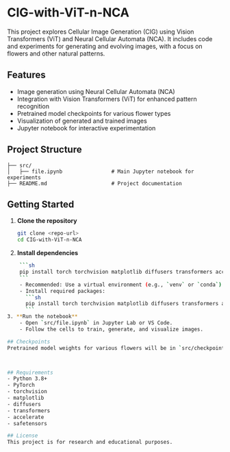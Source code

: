 # CIG-with-ViT-n-NCA

This project explores Cellular Image Generation (CIG) using Vision Transformers (ViT) and Neural Cellular Automata (NCA). It includes code and experiments for generating and evolving images, with a focus on flowers and other natural patterns.

## Features

- Image generation using Neural Cellular Automata (NCA)
- Integration with Vision Transformers (ViT) for enhanced pattern recognition
- Pretrained model checkpoints for various flower types
- Visualization of generated and trained images
- Jupyter notebook for interactive experimentation

## Project Structure

```
├── src/
│   ├── file.ipynb                # Main Jupyter notebook for experiments
├── README.md                     # Project documentation
```

## Getting Started

1. **Clone the repository**

    ```sh
    git clone <repo-url>
    cd CIG-with-ViT-n-NCA
    ```

2. **Install dependencies**

```sh
	```sh
	pip install torch torchvision matplotlib diffusers transformers accelerate safetensors
	```
	- Recommended: Use a virtual environment (e.g., `venv` or `conda`).
	- Install required packages:
	  ```sh
	  pip install torch torchvision matplotlib diffusers transformers accelerate safetensors
	  ```
3. **Run the notebook**
	- Open `src/file.ipynb` in Jupyter Lab or VS Code.
	- Follow the cells to train, generate, and visualize images.

## Checkpoints
Pretrained model weights for various flowers will be in `src/checkpoints/`. You can use these to skip training and directly generate images.



## Requirements
- Python 3.8+
- PyTorch
- torchvision
- matplotlib
- diffusers
- transformers
- accelerate
- safetensors

## License
This project is for research and educational purposes.

